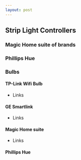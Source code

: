 ```yaml
---
layout: post
---
```


## Strip Light Controllers

### Magic Home suite of brands

### Phillips Hue 
 

### Bulbs

#### TP-Link Wifi Bulb
- Links

#### GE Smartlink 
- Links

#### Magic Home suite 
- Links


#### Phillips Hue



